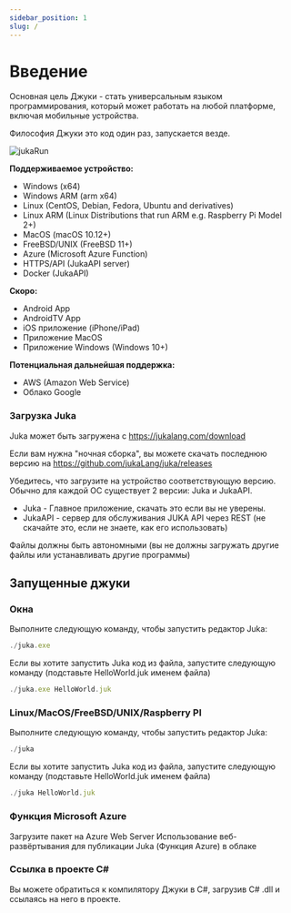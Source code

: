 ```yaml
---
sidebar_position: 1
slug: /
---
```


# Введение

Основная цель Джуки - стать универсальным языком программирования, который может работать на любой платформе, включая мобильные устройства.

Философия Джуки это код один раз, запускается везде.

![jukaRun](https://user-images.githubusercontent.com/11934545/171545920-02493491-fa44-40d6-9a5b-46b2f90f8301.gif)

__Поддерживаемое устройство:__
- Windows (x64)
- Windows ARM (arm x64)
- Linux (CentOS, Debian, Fedora, Ubuntu and derivatives)
- Linux ARM (Linux Distributions that run ARM e.g. Raspberry Pi Model 2+)
- MacOS (macOS 10.12+)
- FreeBSD/UNIX (FreeBSD 11+)
- Azure (Microsoft Azure Function)
- HTTPS/API (JukaAPI server)
- Docker (JukaAPI)

__Скоро:__
- Android App
- AndroidTV App
- iOS приложение (iPhone/iPad)
- Приложение MacOS
- Приложение Windows (Windows 10+)

__Потенциальная дальнейшая поддержка:__
- AWS (Amazon Web Service)
- Облако Google


### Загрузка Juka
Juka может быть загружена с https://jukalang.com/download

Если вам нужна "ночная сборка", вы можете скачать последнюю версию на https://github.com/jukaLang/juka/releases

Убедитесь, что загрузите на устройство соответствующую версию. Обычно для каждой ОС существует 2 версии: Juka и JukaAPI.
- Juka - Главное приложение, скачать это если вы не уверены.
- JukaAPI - сервер для обслуживания JUKA API через REST (не скачайте это, если не знаете, как его использовать)

Файлы должны быть автономными (вы не должны загружать другие файлы или устанавливать другие программы)

## Запущенные джуки

### Окна

Выполните следующую команду, чтобы запустить редактор Juka:

```jsx
./juka.exe
```

Если вы хотите запустить Juka код из файла, запустите следующую команду (подставьте HelloWorld.juk именем файла)

```jsx
./juka.exe HelloWorld.juk
```

### Linux/MacOS/FreeBSD/UNIX/Raspberry PI

Выполните следующую команду, чтобы запустить редактор Juka:
```jsx
./juka
```

Если вы хотите запустить Juka код из файла, запустите следующую команду (подставьте HelloWorld.juk именем файла)

```jsx
./juka HelloWorld.juk
```


### Функция Microsoft Azure

Загрузите пакет на Azure Web Server Использование веб-развёртывания для публикации Juka (Функция Azure) в облаке

### Ссылка в проекте C#

Вы можете обратиться к компилятору Джуки в C#, загрузив C# .dll и ссылаясь на него в проекте.
